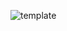 ![template](https://raw.githubusercontent.com/ShriIraCatalog/resources-two/refs/heads/master/2025/04/20/20250420212024.png)
